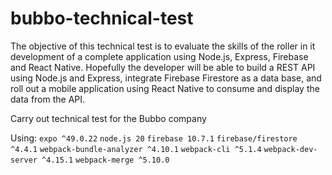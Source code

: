 # bubbo-technical-test

The objective of this technical test is to evaluate the skills of the roller in it
development of a complete application using Node.js, Express, Firebase and React Native.
Hopefully the developer will be able to build a REST API using Node.js and
Express, integrate Firebase Firestore as a data base, and roll out a mobile application
using React Native to consume and display the data from the API.

Carry out technical test for the Bubbo company

Using:
`expo ^49.0.22`
`node.js 20`
`firebase 10.7.1`
`firebase/firestore ^4.4.1`
`webpack-bundle-analyzer ^4.10.1`
`webpack-cli ^5.1.4`
`webpack-dev-server ^4.15.1`
`webpack-merge ^5.10.0`
